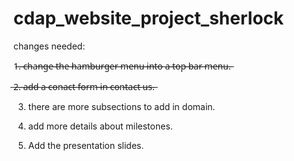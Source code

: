 # cdap_website_project_sherlock
changes needed:

1̶.̶ ̶c̶h̶a̶n̶g̶e̶ ̶t̶h̶e̶ ̶h̶a̶m̶b̶u̶r̶g̶e̶r̶ ̶m̶e̶n̶u̶ ̶i̶n̶t̶o̶ ̶a̶ ̶t̶o̶p̶ ̶b̶a̶r̶ ̶m̶e̶n̶u̶.̶

̶2̶.̶ ̶a̶d̶d̶ ̶a̶ ̶c̶o̶n̶a̶c̶t̶ ̶f̶o̶r̶m̶ ̶i̶n̶ ̶c̶o̶n̶t̶a̶c̶t̶ ̶u̶s̶.̶

3. there are more subsections to add in domain.

4. add more details about milestones.

5. Add the presentation slides.
